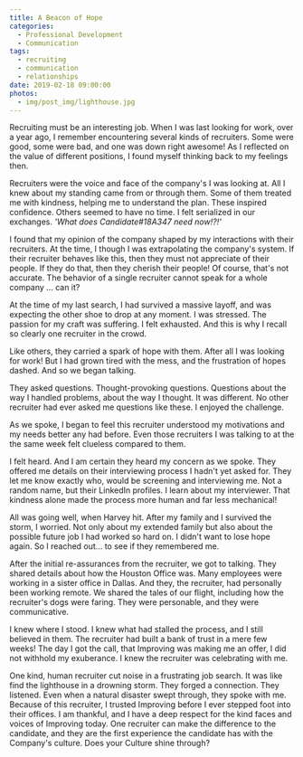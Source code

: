 ```yaml
---
title: A Beacon of Hope
categories:
  - Professional Development
  - Communication
tags:
  - recruiting
  - communication
  - relationships
date: 2019-02-18 09:00:00
photos: 
  - img/post_img/lighthouse.jpg
---
```


Recruiting must be an interesting job. When I was last looking for work, over a year ago, I remember encountering several kinds of recruiters. Some were good, some were bad, and one was down right awesome! As I reflected on the value of different positions, I found myself thinking back to my feelings then.

Recruiters were the voice and face of the company's I was looking at. All I knew about my standing came from or through them. Some of them treated me with kindness, helping me to understand the plan. These inspired confidence. Others seemed to have no time. I felt serialized in our exchanges. _'What does Candidate#18A347 need now!?!'_

I found that my opinion of the company shaped by my interactions with their recruiters. At the time, I though I was extrapolating the company's system. If their recruiter behaves like this, then they must not appreciate of their people. If they do that, then they cherish their people! Of course, that's not accurate. The behavior of a single recruiter cannot speak for a whole company ... can it?

At the time of my last search, I had survived a massive layoff, and was expecting the other shoe to drop at any moment. I was stressed. The passion for my craft was suffering. I felt exhausted. And this is why I recall so clearly one recruiter in the crowd.

Like others, they carried a spark of hope with them. After all I was looking for work! But I had grown tired with the mess, and the frustration of hopes dashed. And so we began talking.

They asked questions. Thought-provoking questions. Questions about the way I handled problems, about the way I thought. It was different. No other recruiter had ever asked me questions like these. I enjoyed the challenge.

As we spoke, I began to feel this recruiter understood my motivations and my needs better any had before. Even those recruiters I was talking to at the the same week felt clueless compared to them.

I felt heard. And I am certain they heard my concern  as we spoke. They offered me details on their interviewing process I hadn't yet asked for. They let me know exactly who, would be screening and interviewing me. Not a random name, but their LinkedIn profiles. I learn about my interviewer. That kindness alone made the process more human and far less mechanical!

All was going well, when Harvey hit. After my family and I survived the storm, I worried. Not only about my extended family but also about the possible future job I had worked so hard on. I didn't want to lose hope again. So I reached out... to see if they remembered me.

After the initial re-assurances from the recruiter, we got to talking. They shared details about how the Houston Office was. Many employees were working in a sister office in Dallas. And they, the recruiter, had personally been working remote. We shared the tales of our flight, including how the recruiter's dogs were faring. They were personable, and they were communicative.

I knew where I stood. I knew what had stalled the process, and I still believed in them. The recruiter had built a bank of trust in a mere few weeks! The day I got the call, that Improving was making me an offer, I did not withhold my exuberance. I knew the recruiter was celebrating with me.

One kind, human recruiter cut noise in a frustrating job search. It was like find the lighthouse in a drowning storm. They forged a connection. They listened.  Even when a natural disaster swept through, they spoke with me. Because of this recruiter, I trusted Improving before I ever stepped foot into their offices. I am thankful, and I have a deep respect for the kind faces and voices of Improving today. One recruiter can make the difference to the candidate, and they are the first experience the candidate has with the Company's culture. Does your Culture shine through?